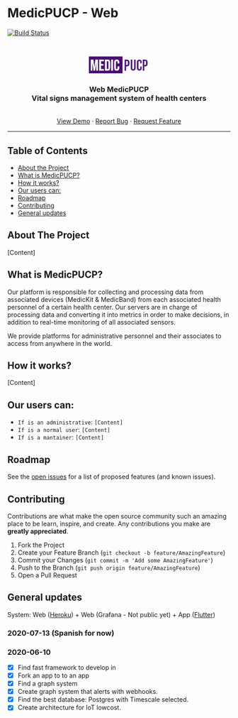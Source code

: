 # MedicPUCP - Web

[![Build Status](https://travis-ci.com/ZurMaD/pdm.svg?branch=master)](https://travis-ci.com/ZurMaD/pdm)


<br />
<p align="center">
  <a href="#">
    <img src="/docs/img/logo.png">
  </a>

  <h3 align="center">Web MedicPUCP <br>
  Vital signs management system of health centers</h3>

  <p align="center">
    <br />
    <a href="https://pdm3.herokuapp.com">View Demo</a>
    ·
    <a href="#">Report Bug</a>
    ·
    <a href="#">Request Feature</a>
  </p>
</p>
<hr style="height:2px;border-width:0;color:gray;background-color:gray">


<!-- TABLE OF CONTENTS -->
## Table of Contents

* [About the Project](#about-the-project)
* [What is MedicPUCP?](#what-is)
* [How it works?](#how-works)
* [Our users can:](#our-users)
* [Roadmap](#roadmap)
* [Contributing](#contributing)
* [General updates](#general-updates)


<!-- ABOUT THE PROJECT -->
## About The Project

[Content]

<!-- What is MedicPUCP? -->
## What is MedicPUCP?

Our platform is responsible for collecting and processing data from associated devices (MedicKit & MedicBand) from each associated health personnel of a certain health center. Our servers are in charge of processing data and converting it into metrics in order to make decisions, in addition to real-time monitoring of all associated sensors.

We provide platforms for administrative personnel and their associates to access from anywhere in the world.

<!-- How it works? -->
## How it works?

[Content]

<!-- Our users can: -->
## Our users can:

- `If is an administrative`: `[Content]`
- `If is a normal user`: `[Content]`
- `If is a mantainer`: `[Content]`

<!-- ROADMAP -->
## Roadmap

See the [open issues](#) for a list of proposed features (and known issues).


<!-- CONTRIBUTING -->
## Contributing

Contributions are what make the open source community such an amazing place to be learn, inspire, and create. Any contributions you make are **greatly appreciated**.

1. Fork the Project
2. Create your Feature Branch (`git checkout -b feature/AmazingFeature`)
3. Commit your Changes (`git commit -m 'Add some AmazingFeature'`)
4. Push to the Branch (`git push origin feature/AmazingFeature`)
5. Open a Pull Request

<!-- General system updates -->
## General updates

System: Web ([Heroku](https://www.github.com/zurmad/pdm)) + Web (Grafana - Not public yet) + App ([Flutter](https://www.github.com/zurmad/pdm-app))

### 2020-07-13 (Spanish for now)


### 2020-06-10

- [x] Find fast framework to develop in 
- [x] Fork an app to to an app
- [x] Find a graph system
- [x] Create graph system that alerts with webhooks.
- [x] Find the best database: Postgres with Timescale selected.
- [x] Create architecture for IoT lowcost.